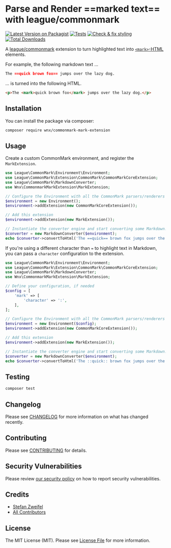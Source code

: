 # Parse and Render ==marked text== with league/commonmark

[![Latest Version on Packagist](https://img.shields.io/packagist/v/wnx/commonmark-mark-extension.svg?style=flat-square)](https://packagist.org/packages/wnx/commonmark-mark-extension)
[![Tests](https://github.com/stefanzweifel/commonmark-mark-extension/actions/workflows/run-tests.yml/badge.svg)](https://github.com/stefanzweifel/commonmark-mark-extension/actions/workflows/run-tests.yml)
[![Check & fix styling](https://github.com/stefanzweifel/commonmark-mark-extension/actions/workflows/php-cs-fixer.yml/badge.svg)](https://github.com/stefanzweifel/commonmark-mark-extension/actions/workflows/php-cs-fixer.yml)
[![Total Downloads](https://img.shields.io/packagist/dt/wnx/commonmark-mark-extension.svg?style=flat-square)](https://packagist.org/packages/wnx/commonmark-mark-extension)


A [league/commonmark](https://github.com/thephpleague/commonmark) extension to turn highlighted text into [`<mark>`-HTML](https://developer.mozilla.org/en-US/docs/Web/HTML/Element/mark) elements.

For example, the following markdown text …

```md
The ==quick brown fox== jumps over the lazy dog.
```

… is turned into the following HTML.

```html
<p>The <mark>quick brown fox</mark> jumps over the lazy dog.</p>
```

## Installation

You can install the package via composer:

```bash
composer require wnx/commonmark-mark-extension
```

## Usage

Create a custom CommonMark environment, and register the `MarkExtension`.

```php
use League\CommonMark\Environment\Environment;
use League\CommonMark\Extension\CommonMark\CommonMarkCoreExtension;
use League\CommonMark\MarkdownConverter;
use Wnx\CommonmarkMarkExtension\MarkExtension;

// Configure the Environment with all the CommonMark parsers/renderers
$environment = new Environment();
$environment->addExtension(new CommonMarkCoreExtension());

// Add this extension
$environment->addExtension(new MarkExtension());

// Instantiate the converter engine and start converting some Markdown!
$converter = new MarkdownConverter($environment);
echo $converter->convertToHtml('The ==quick== brown fox jumps over the ==lazy dog==');
```

If you're using a different character than `=` to highlight text in Markdown, you can pass a `character` configuration to the extension.

```php
use League\CommonMark\Environment\Environment;
use League\CommonMark\Extension\CommonMark\CommonMarkCoreExtension;
use League\CommonMark\MarkdownConverter;
use Wnx\CommonmarkMarkExtension\MarkExtension;

// Define your configuration, if needed
$config = [
    'mark' => [
        'character' => ':',
    ],
];

// Configure the Environment with all the CommonMark parsers/renderers
$environment = new Environment($config);
$environment->addExtension(new CommonMarkCoreExtension());

// Add this extension
$environment->addExtension(new MarkExtension());

// Instantiate the converter engine and start converting some Markdown!
$converter = new MarkdownConverter($environment);
echo $converter->convertToHtml('The ::quick:: brown fox jumps over the ::lazy dog::');
```

## Testing

```bash
composer test
```

## Changelog

Please see [CHANGELOG](CHANGELOG.md) for more information on what has changed recently.

## Contributing

Please see [CONTRIBUTING](.github/CONTRIBUTING.md) for details.

## Security Vulnerabilities

Please review [our security policy](../../security/policy) on how to report security vulnerabilities.

## Credits

- [Stefan Zweifel](https://github.com/stefanzweifel)
- [All Contributors](../../contributors)

## License

The MIT License (MIT). Please see [License File](LICENSE.md) for more information.
